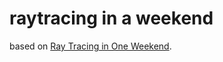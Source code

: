 # raytracing in a weekend

based on [Ray Tracing in One Weekend](https://raytracing.github.io/books/RayTracingInOneWeekend.html).
